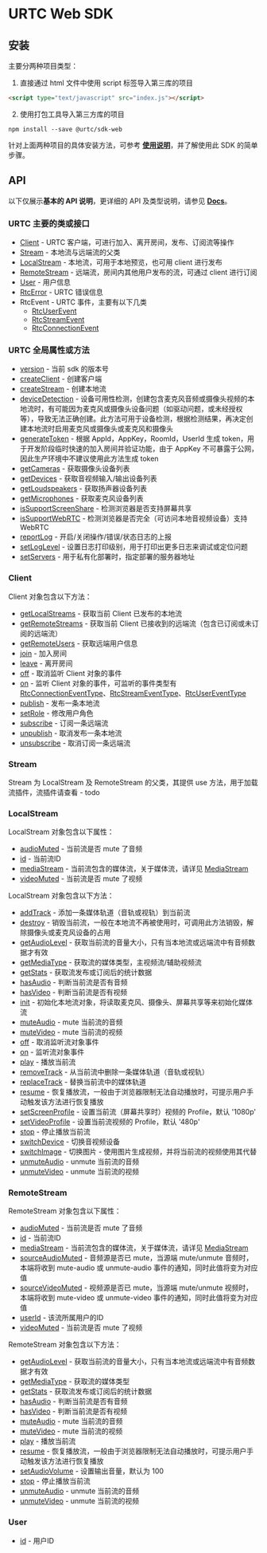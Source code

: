 # URTC Web SDK

## 安装

主要分两种项目类型：

1. 直接通过 html 文件中使用 script 标签导入第三库的项目

  ```html
  <script type="text/javascript" src="index.js"></script>
  ```

2. 使用打包工具导入第三方库的项目

  ```shell
  npm install --save @urtc/sdk-web
  ```

针对上面两种项目的具体安装方法，可参考 **[使用说明](./Manual.md)**，并了解使用此 SDK 的简单步骤。
 
## API

以下仅展示**基本的 API 说明**，更详细的 API 及类型说明，请参见 **[Docs](https://ucloud.github.io/urtc-sdk-web)**。

### URTC 主要的类或接口
* [Client](#client) - URTC 客户端，可进行加入、离开房间，发布、订阅流等操作
* [Stream](#stream) - 本地流与远端流的父类
* [LocalStream](#localstream) - 本地流，可用于本地预览，也可用 client 进行发布
* [RemoteStream](#remtoestream) - 远端流，房间内其他用户发布的流，可通过 client 进行订阅
* [User](#user) - 用户信息
* [RtcError](https://ucloud.github.io/urtc-sdk-web/classes/rtcerror.html) - URTC 错误信息
* RtcEvent - URTC 事件，主要有以下几类
  *  [RtcUserEvent](https://ucloud.github.io/urtc-sdk-web/index.html#rtcuserevent)
  *  [RtcStreamEvent](https://ucloud.github.io/urtc-sdk-web/index.html#rtcstreamevent)
  *  [RtcConnectionEvent](https://ucloud.github.io/urtc-sdk-web/index.html#rtcconnectionevent)

### URTC 全局属性或方法
* [version](https://ucloud.github.io/urtc-sdk-web/index.html#version) - 当前 sdk 的版本号
* [createClient](https://ucloud.github.io/urtc-sdk-web/index.html#createclient) - 创建客户端
* [createStream](https://ucloud.github.io/urtc-sdk-web/index.html#createclient) - 创建本地流
* [deviceDetection](https://ucloud.github.io/urtc-sdk-web/index.html#devicedetection) - 设备可用性检测，创建包含麦克风音频或摄像头视频的本地流时，有可能因为麦克风或摄像头设备问题（如驱动问题，或未经授权等），导致无法正确创建。此方法可用于设备检测，根据检测结果，再决定创建本地流时启用麦克风或摄像头或麦克风和摄像头
* [generateToken](https://ucloud.github.io/urtc-sdk-web/index.html#generatetoken) - 根据 AppId，AppKey，RoomId，UserId 生成 token，用于开发阶段临时快速的加入房间并验证功能，由于 AppKey 不可暴露于公网，因此生产环境中不建议使用此方法生成 token
* [getCameras](https://ucloud.github.io/urtc-sdk-web/index.html#getcameras) - 获取摄像头设备列表
* [getDevices](https://ucloud.github.io/urtc-sdk-web/index.html#getdevices) - 获取音视频输入/输出设备列表
* [getLoudspeakers](https://ucloud.github.io/urtc-sdk-web/index.html#getloudspeakers) - 获取扬声器设备列表
* [getMicrophones](https://ucloud.github.io/urtc-sdk-web/index.html#getmicrophones) - 获取麦克风设备列表
* [isSupportScreenShare](https://ucloud.github.io/urtc-sdk-web/index.html#issupportscreenshare) - 检测浏览器是否支持屏幕共享
* [isSupportWebRTC](https://ucloud.github.io/urtc-sdk-web/index.html#issupportwebrtc) - 检测浏览器是否完全（可访问本地音视频设备）支持 WebRTC
* [reportLog](https://ucloud.github.io/urtc-sdk-web/index.html#reportlog) - 开启/关闭操作/错误/状态日志的上报
* [setLogLevel](https://ucloud.github.io/urtc-sdk-web/index.html#setloglevel) - 设置日志打印级别，用于打印出更多日志来调试或定位问题
* [setServers](https://ucloud.github.io/urtc-sdk-web/index.html#setservers) - 用于私有化部署时，指定部署的服务器地址

<a name="client"></a>

### Client

Client 对象包含以下方法：

* [getLocalStreams](https://ucloud.github.io/urtc-sdk-web/classes/client.html#getlocalstreams) - 获取当前 Client 已发布的本地流
* [getRemoteStreams](https://ucloud.github.io/urtc-sdk-web/classes/client.html#getremotestreams) - 获取当前 Client 已接收到的远端流（包含已订阅或未订阅的远端流）
* [getRemoteUsers](https://ucloud.github.io/urtc-sdk-web/classes/client.html#getremoteusers) - 获取远端用户信息
* [join](https://ucloud.github.io/urtc-sdk-web/classes/client.html#join) - 加入房间
* [leave](https://ucloud.github.io/urtc-sdk-web/classes/client.html#leave) - 离开房间
* [off](https://ucloud.github.io/urtc-sdk-web/classes/client.html#off) - 取消监听 Client 对象的事件
* [on](https://ucloud.github.io/urtc-sdk-web/classes/client.html#on) - 监听 Client 对象的事件，可监听的事件类型有 [RtcConnectionEventType](https://ucloud.github.io/urtc-sdk-web/index.html#rtcconnectioneventtype)、[RtcStreamEventType](https://ucloud.github.io/urtc-sdk-web/index.html#rtcstreameventtype)、[RtcUserEventType](https://ucloud.github.io/urtc-sdk-web/index.html#rtcusereventtype)
* [publish](https://ucloud.github.io/urtc-sdk-web/classes/client.html#publish) - 发布一条本地流
* [setRole](https://ucloud.github.io/urtc-sdk-web/classes/client.html#setrole) - 修改用户角色
* [subscribe](https://ucloud.github.io/urtc-sdk-web/classes/client.html#subscribe) - 订阅一条远端流
* [unpublish](https://ucloud.github.io/urtc-sdk-web/classes/client.html#unpublish) - 取消发布一条本地流
* [unsubscribe](https://ucloud.github.io/urtc-sdk-web/classes/client.html#unsubscribe) - 取消订阅一条远端流

<a name="stream"></a>

### Stream

Stream 为 LocalStream 及 RemoteStream 的父类，其提供 use 方法，用于加载流插件，流插件请查看 - todo

<a name="localstream"></a>

### LocalStream

LocalStream 对象包含以下属性：

* [audioMuted](https://ucloud.github.io/urtc-sdk-web/classes/localstream.html#audiomuted) - 当前流是否 mute 了音频
* [id](https://ucloud.github.io/urtc-sdk-web/classes/localstream.html#id) - 当前流ID
* [mediaStream](https://ucloud.github.io/urtc-sdk-web/classes/localstream.html#mediastream) - 当前流包含的媒体流，关于媒体流，请详见 [MediaStream](https://developer.mozilla.org/en-US/docs/Web/API/MediaStream)
* [videoMuted](https://ucloud.github.io/urtc-sdk-web/classes/localstream.html#videomuted) - 当前流是否 mute 了视频

LocalStream 对象包含以下方法：

* [addTrack](https://ucloud.github.io/urtc-sdk-web/classes/localstream.html#addtrack) - 添加一条媒体轨道（音轨或视轨）到当前流
* [destroy](https://ucloud.github.io/urtc-sdk-web/classes/localstream.html#destroy) - 销毁当前流，一般在本地流不再被使用时，可调用此方法销毁，解除摄像头或麦克风设备的占用
* [getAudioLevel](https://ucloud.github.io/urtc-sdk-web/classes/localstream.html#getaudiolevel) - 获取当前流的音量大小，只有当本地流或远端流中有音频数据才有效
* [getMediaType](https://ucloud.github.io/urtc-sdk-web/classes/localstream.html#getmediatype) - 获取流的媒体类型，主视频流/辅助视频流
* [getStats](https://ucloud.github.io/urtc-sdk-web/classes/localstream.html#getstats) - 获取流发布或订阅后的统计数据
* [hasAudio](https://ucloud.github.io/urtc-sdk-web/classes/localstream.html#hasaudio) - 判断当前流是否有音频
* [hasVideo](https://ucloud.github.io/urtc-sdk-web/classes/localstream.html#hasvideo) - 判断当前流是否有视频
* [init](https://ucloud.github.io/urtc-sdk-web/classes/localstream.html#init) - 初始化本地流对象，将读取麦克风、摄像头、屏幕共享等来初始化媒体流
* [muteAudio](https://ucloud.github.io/urtc-sdk-web/classes/localstream.html#muteaudio) - mute 当前流的音频
* [muteVideo](https://ucloud.github.io/urtc-sdk-web/classes/localstream.html#mutevideo) - mute 当前流的视频
* [off](https://ucloud.github.io/urtc-sdk-web/classes/localstream.html#off) - 取消监听流对象事件
* [on](https://ucloud.github.io/urtc-sdk-web/classes/localstream.html#on) - 监听流对象事件
* [play](https://ucloud.github.io/urtc-sdk-web/classes/localstream.html#play) - 播放当前流
* [removeTrack](https://ucloud.github.io/urtc-sdk-web/classes/localstream.html#removetrack) - 从当前流中删除一条媒体轨道（音轨或视轨）
* [replaceTrack](https://ucloud.github.io/urtc-sdk-web/classes/localstream.html#replacetrack) - 替换当前流中的媒体轨道
* [resume](https://ucloud.github.io/urtc-sdk-web/classes/localstream.html#resume) - 恢复播放流，一般由于浏览器限制无法自动播放时，可提示用户手动触发该方法进行恢复播放
* [setScreenProfile](https://ucloud.github.io/urtc-sdk-web/classes/localstream.html#setscreenprofile) - 设置当前流（屏幕共享时）视频的 Profile，默认 '1080p'
* [setVideoProfile](https://ucloud.github.io/urtc-sdk-web/classes/localstream.html#setvideoprofile) - 设置当前流视频的 Profile，默认 '480p'
* [stop](https://ucloud.github.io/urtc-sdk-web/classes/localstream.html#stop) - 停止播放当前流
* [switchDevice](https://ucloud.github.io/urtc-sdk-web/classes/localstream.html#switchdevice) - 切换音视频设备
* [switchImage](https://ucloud.github.io/urtc-sdk-web/classes/localstream.html#switchimage) - 切换图片 - 使用图片生成视频，并将当前流的视频使用其代替
* [unmuteAudio](https://ucloud.github.io/urtc-sdk-web/classes/localstream.html#unmuteaudio) - unmute 当前流的音频
* [unmuteVideo](https://ucloud.github.io/urtc-sdk-web/classes/localstream.html#unmutevideo) - unmute 当前流的视频

<a name="remotestream"></a>

### RemoteStream

RemoteStream 对象包含以下属性：

* [audioMuted](https://ucloud.github.io/urtc-sdk-web/classes/remotestream.html#audiomuted) - 当前流是否 mute 了音频
* [id](https://ucloud.github.io/urtc-sdk-web/classes/remotestream.html#id) - 当前流ID
* [mediaStream](https://ucloud.github.io/urtc-sdk-web/classes/remotestream.html#mediastream) - 当前流包含的媒体流，关于媒体流，请详见 [MediaStream](https://developer.mozilla.org/en-US/docs/Web/API/MediaStream)
* [sourceAudioMuted](https://ucloud.github.io/urtc-sdk-web/classes/remotestream.html#sourceaudiomuted) - 音频源是否已 mute，当源端 mute/unmute 音频时，本端将收到 mute-audio 或 unmute-audio 事件的通知，同时此值将变为对应值
* [sourceVideoMuted](https://ucloud.github.io/urtc-sdk-web/classes/remotestream.html#sourcevideomuted) - 视频源是否已 mute，当源端 mute/unmute 视频时，本端将收到 mute-video 或 unmute-video 事件的通知，同时此值将变为对应值
* [userId](https://ucloud.github.io/urtc-sdk-web/classes/remotestream.html#userid) - 该流所属用户的ID
* [videoMuted](https://ucloud.github.io/urtc-sdk-web/classes/remotestream.html#videomuted) - 当前流是否 mute 了视频

RemoteStream 对象包含以下方法：

* [getAudioLevel](https://ucloud.github.io/urtc-sdk-web/classes/remotestream.html#getaudiolevel) - 获取当前流的音量大小，只有当本地流或远端流中有音频数据才有效
* [getMediaType](https://ucloud.github.io/urtc-sdk-web/classes/remotestream.html#getmediatype) - 获取流的媒体类型
* [getStats](https://ucloud.github.io/urtc-sdk-web/classes/remotestream.html#getstats) - 获取流发布或订阅后的统计数据
* [hasAudio](https://ucloud.github.io/urtc-sdk-web/classes/remotestream.html#hasaudio) - 判断当前流是否有音频
* [hasVideo](https://ucloud.github.io/urtc-sdk-web/classes/remotestream.html#hasvideo) - 判断当前流是否有视频
* [muteAudio](https://ucloud.github.io/urtc-sdk-web/classes/remotestream.html#muteaudio) - mute 当前流的音频
* [muteVideo](https://ucloud.github.io/urtc-sdk-web/classes/remotestream.html#mutevideo) - mute 当前流的视频
* [play](https://ucloud.github.io/urtc-sdk-web/classes/remotestream.html#play) - 播放当前流
* [resume](https://ucloud.github.io/urtc-sdk-web/classes/remotestream.html#resume) - 恢复播放流，一般由于浏览器限制无法自动播放时，可提示用户手动触发该方法进行恢复播放
* [setAudioVolume](https://ucloud.github.io/urtc-sdk-web/classes/remotestream.html#setaudiovolume) - 设置输出音量，默认为 100
* [stop](https://ucloud.github.io/urtc-sdk-web/classes/remotestream.html#stop) - 停止播放当前流
* [unmuteAudio](https://ucloud.github.io/urtc-sdk-web/classes/remotestream.html#unmuteaudio) - unmute 当前流的音频
* [unmuteVideo](https://ucloud.github.io/urtc-sdk-web/classes/remotestream.html#unmutevideo) - unmute 当前流的视频

### User

* [id](https://ucloud.github.io/urtc-sdk-web/classes/user.html#id) - 用户ID
